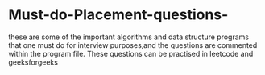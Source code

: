 # Must-do-Placement-questions-
these are some of the important algorithms and data structure programs that one must do for interview purposes,and the questions are commented within the program file. These questions can be practised in leetcode and geeksforgeeks
